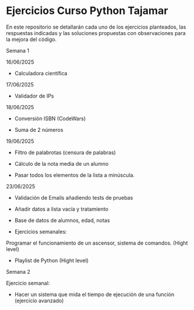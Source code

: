 # Ejercicios Curso Python Tajamar
En este repositorio se detallarán cada uno de los ejercicios planteados, las respuestas indicadas y las soluciones propuestas con observaciones para la mejora del código.


Semana 1


16/06/2025

- Calculadora científica


17/06/2025

- Validador de IPs


18/06/2025

- Conversión ISBN (CodeWars)

- Suma de 2 números



19/06/2025

- Filtro de palabrotas (censura de palabras)

- Cálculo de la nota media de un alumno

- Pasar todos los elementos de la lista a minúscula.


23/06/2025

- Validación de Emails añadiendo tests de pruebas

- Añadir datos a lista vacía y tratamiento

- Base de datos de alumnos, edad, notas






- Ejercicios semanales:

Programar el funcionamiento de un ascensor, sistema de comandos. (Hight level)

- Playlist de Python (Hight level)

Semana 2

Ejercicio semanal:

- Hacer un sistema que mida el tiempo de ejecución de una función (ejercicio avanzado)

